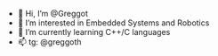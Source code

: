 - 👋 Hi, I’m @Greggot
- 👀 I’m interested in Embedded Systems and Robotics
- 🌱 I’m currently learning C++/C languages
- 📫 tg: @greggoth
